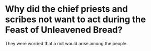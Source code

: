 # Why did the chief priests and scribes not want to act during the Feast of Unleavened Bread?

They were worried that a riot would arise among the people.

